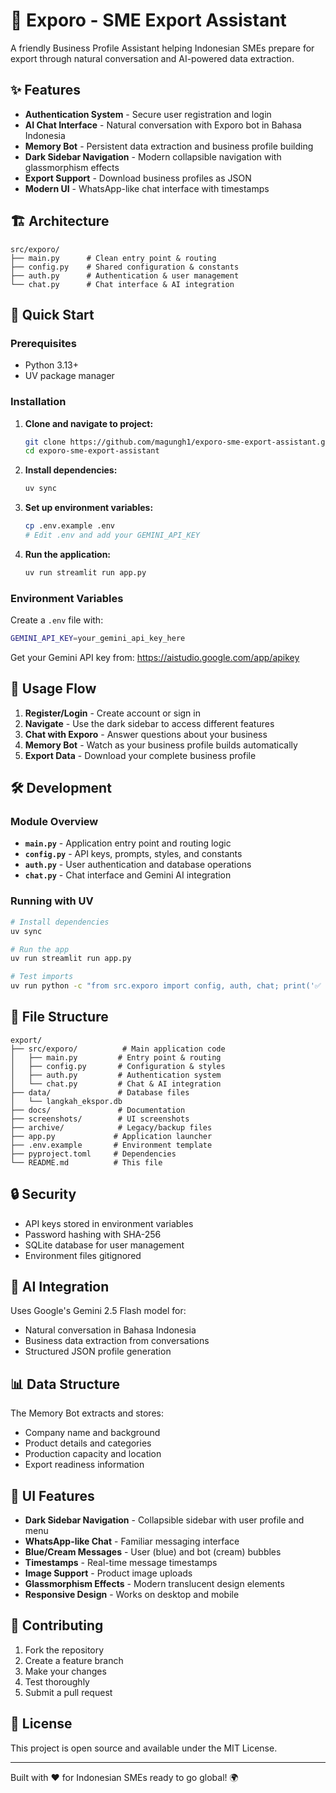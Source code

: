 # 🚀 Exporo - SME Export Assistant

A friendly Business Profile Assistant helping Indonesian SMEs prepare for export through natural conversation and AI-powered data extraction.

## ✨ Features

- **Authentication System** - Secure user registration and login
- **AI Chat Interface** - Natural conversation with Exporo bot in Bahasa Indonesia
- **Memory Bot** - Persistent data extraction and business profile building
- **Dark Sidebar Navigation** - Modern collapsible navigation with glassmorphism effects
- **Export Support** - Download business profiles as JSON
- **Modern UI** - WhatsApp-like chat interface with timestamps

## 🏗️ Architecture

```
src/exporo/
├── main.py      # Clean entry point & routing
├── config.py    # Shared configuration & constants
├── auth.py      # Authentication & user management
└── chat.py      # Chat interface & AI integration
```

## 🚀 Quick Start

### Prerequisites
- Python 3.13+
- UV package manager

### Installation

1. **Clone and navigate to project:**
   ```bash
   git clone https://github.com/magungh1/exporo-sme-export-assistant.git
   cd exporo-sme-export-assistant
   ```

2. **Install dependencies:**
   ```bash
   uv sync
   ```

3. **Set up environment variables:**
   ```bash
   cp .env.example .env
   # Edit .env and add your GEMINI_API_KEY
   ```

4. **Run the application:**
   ```bash
   uv run streamlit run app.py
   ```

### Environment Variables

Create a `.env` file with:
```bash
GEMINI_API_KEY=your_gemini_api_key_here
```

Get your Gemini API key from: https://aistudio.google.com/app/apikey

## 🔄 Usage Flow

1. **Register/Login** - Create account or sign in
2. **Navigate** - Use the dark sidebar to access different features
3. **Chat with Exporo** - Answer questions about your business
4. **Memory Bot** - Watch as your business profile builds automatically
5. **Export Data** - Download your complete business profile

## 🛠️ Development

### Module Overview

- **`main.py`** - Application entry point and routing logic
- **`config.py`** - API keys, prompts, styles, and constants
- **`auth.py`** - User authentication and database operations
- **`chat.py`** - Chat interface and Gemini AI integration

### Running with UV
```bash
# Install dependencies
uv sync

# Run the app
uv run streamlit run app.py

# Test imports
uv run python -c "from src.exporo import config, auth, chat; print('✅ All good!')"
```

## 📁 File Structure

```
export/
├── src/exporo/          # Main application code
│   ├── main.py         # Entry point & routing
│   ├── config.py       # Configuration & styles
│   ├── auth.py         # Authentication system
│   └── chat.py         # Chat & AI integration
├── data/               # Database files
│   └── langkah_ekspor.db
├── docs/               # Documentation
├── screenshots/        # UI screenshots
├── archive/            # Legacy/backup files
├── app.py             # Application launcher
├── .env.example       # Environment template
├── pyproject.toml     # Dependencies
└── README.md          # This file
```

## 🔒 Security

- API keys stored in environment variables
- Password hashing with SHA-256
- SQLite database for user management
- Environment files gitignored

## 🤖 AI Integration

Uses Google's Gemini 2.5 Flash model for:
- Natural conversation in Bahasa Indonesia
- Business data extraction from conversations
- Structured JSON profile generation

## 📊 Data Structure

The Memory Bot extracts and stores:
- Company name and background
- Product details and categories
- Production capacity and location
- Export readiness information

## 🎨 UI Features

- **Dark Sidebar Navigation** - Collapsible sidebar with user profile and menu
- **WhatsApp-like Chat** - Familiar messaging interface
- **Blue/Cream Messages** - User (blue) and bot (cream) bubbles
- **Timestamps** - Real-time message timestamps
- **Image Support** - Product image uploads
- **Glassmorphism Effects** - Modern translucent design elements
- **Responsive Design** - Works on desktop and mobile

## 🤝 Contributing

1. Fork the repository
2. Create a feature branch
3. Make your changes
4. Test thoroughly
5. Submit a pull request

## 📄 License

This project is open source and available under the MIT License.

---

Built with ❤️ for Indonesian SMEs ready to go global! 🌍